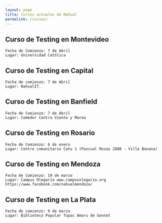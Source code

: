 ```yaml
---
layout: page
title: Cursos actuales de Nahual
permalink: /cursos/
---
```


## Curso de Testing en Montevideo
	Fecha de Comienzo: 7 de Abril
	Lugar: Universidad Católica


## Curso de Testing en Capital
	Fecha de comienzo: 7 de Abril
	Lugar: NahualIT. 


## Curso de  Testing en Banfield
	Fecha de Comienzo: 7 de Abril
	Lugar: Comedor Contra Viento y Marea


## Curso de Testing en Rosario
	Fecha de Comienzo: 6 de enero
	Lugar: Centro comunitario Catu 1 (Pascual Rosas 2808 - Villa Banana)


## Curso de  Testing en Mendoza
	Fecha de Comienzo: 19 de marzo
	Lugar: Campus Olegario www.campusolegario.org 
	https://www.facebook.com/nahualmendoza/ 


## Curso de  Testing en La Plata
	Fecha de comienzo: 9 de marzo
	Lugar: Biblioteca Popular Tupac Amaru de Gonnet


